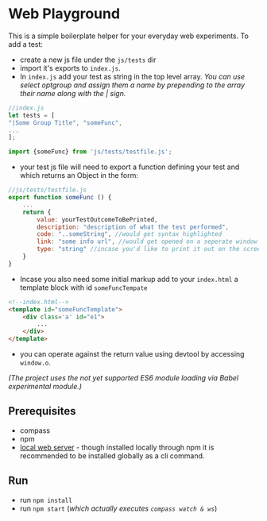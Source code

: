 # Web Playground
This is a simple boilerplate helper for your everyday web experiments.
To add a test:
- create a new js file under the `js/tests` dir
- import it's exports to `index.js`.
- In `index.js` add your test as string in the top level array. *You can use select optgroup and assign them a name by prepending to the array their name along with the | sign.*
```Javascript
//index.js
let tests = [
"|Some Group Title", "someFunc",
...
];

import {someFunc} from 'js/tests/testfile.js';

```

- your test js file will need to export a function defining your test and which returns an Object in the form:
```Javascript
//js/tests/testfile.js
export function someFunc () {
	...
	return {
		value: yourTestOutcomeToBePrinted,
		description: "description of what the test performed",
		code: "..someString", //would get syntax highlighted
		link: "some info url", //would get opened on a seperate window
		type: "string" //incase you'd like to print it out on the screen otherwize console log would do the job
	}
}
```

- Incase you also need some initial markup add to your `index.html` a template block with id `someFuncTempate`

```html
<!--index.html-->
<template id="someFuncTemplate">
	<div class='a' id="e1">
	    ...
	</div>
</template>

```

- you can operate against the return value using devtool by accessing `window.o`.

*(The project uses the not yet supported ES6 module loading via Babel experimental module.)*


## Prerequisites
- compass
- npm
- [local web server](https://www.npmjs.com/package/local-web-server) - though installed locally through npm it is recommended to be installed globally as a cli command.

## Run
- run `npm install`
- run `npm start` (*which actually executes `compass watch & ws`*)
